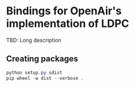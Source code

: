 # Bindings for OpenAir's implementation of LDPC

TBD: Long description

## Creating packages

```PowerShell
python setup.py sdist
pip wheel -w dist --verbose .
```
